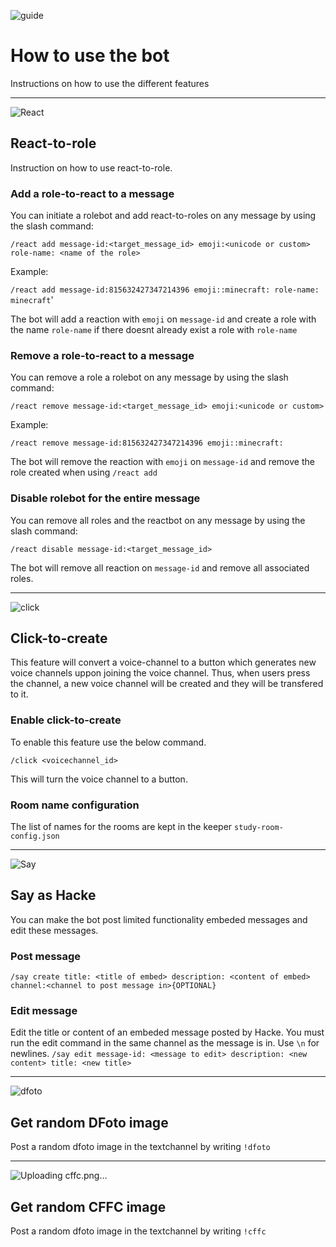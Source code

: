 ![guide](https://user-images.githubusercontent.com/42417723/110225057-c1da9080-7ee1-11eb-88fc-c309a70ee3ab.png)
# How to use the bot
Instructions on how to use the different features

---
![React](https://user-images.githubusercontent.com/42417723/110225177-0e729b80-7ee3-11eb-837a-9833b4fe3c12.png)

## React-to-role
Instruction on how to use react-to-role.

### Add a role-to-react to a message
You can initiate a rolebot and add react-to-roles on any message by using the slash command:

`/react add message-id:<target_message_id> emoji:<unicode or custom> role-name: <name of the role>`

Example:

`/react add message-id:815632427347214396 emoji::minecraft: role-name: minecraft`'

The bot will add a reaction with `emoji` on `message-id` and create a role with the name `role-name` if there doesnt already exist a role with `role-name`

### Remove a role-to-react to a message
You can remove a role a rolebot on any message by using the slash command:

`/react remove message-id:<target_message_id> emoji:<unicode or custom>`

Example:

`/react remove message-id:815632427347214396 emoji::minecraft:`

The bot will remove the reaction with `emoji` on `message-id` and remove the role created when using `/react add`

### Disable rolebot for the entire message
You can remove all roles and the reactbot on any message by using the slash command:

`/react disable message-id:<target_message_id>`

The bot will remove all reaction on `message-id` and remove all associated roles.

---
![click](https://user-images.githubusercontent.com/42417723/110225208-5db8cc00-7ee3-11eb-83ce-1cd6fc81fa6c.png)


## Click-to-create
This feature will convert a voice-channel to a button which generates new voice channels uppon joining the voice channel. Thus, when users press the channel, a new voice channel will be created and they will be transfered to it.

### Enable click-to-create
To enable this feature use the below command.

`/click <voicechannel_id>`

This will turn the voice channel to a button.

### Room name configuration

The list of names for the rooms are kept in the keeper `study-room-config.json`

---
![Say](https://user-images.githubusercontent.com/42417723/110225245-f0596b00-7ee3-11eb-87e4-949c85433321.png)

## Say as Hacke
You can make the bot post limited functionality embeded messages and edit these messages.

### Post message

`/say create title: <title of embed> description: <content of embed> channel:<channel to post message in>{OPTIONAL} `

### Edit message
Edit the title or content of an embeded message posted by Hacke. You must run the edit command in the same channel as the message is in. Use `\n` for newlines.
`/say edit message-id: <message to edit> description: <new content> title: <new title>`

---
![dfoto](https://user-images.githubusercontent.com/42417723/110225298-9ad18e00-7ee4-11eb-8bda-e6acfd5ece80.png)

## Get random DFoto image
Post a random dfoto image in the textchannel by writing `!dfoto`

---
![Uploading cffc.png…]()


## Get random CFFC image
Post a random dfoto image in the textchannel by writing `!cffc`
